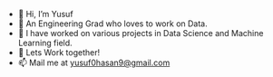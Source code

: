 - 👋 Hi, I’m Yusuf
- 👀 An Engineering Grad who loves to work on Data.
- 🌱 I have worked on various projects in Data Science and Machine Learning field.
- 💞️ Lets Work together!
- 📫 Mail me at yusuf0hasan9@gmail.com

<!---
yh-Yusuf/yh-Yusuf is a ✨ special ✨ repository because its `README.md` (this file) appears on your GitHub profile.
You can click the Preview link to take a look at your changes.
--->
